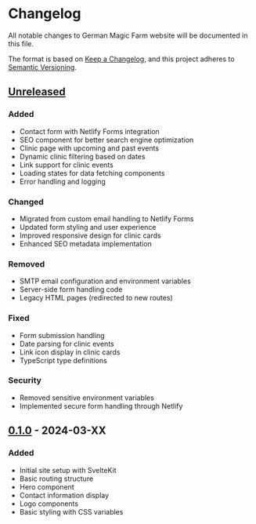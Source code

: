 # Changelog

All notable changes to German Magic Farm website will be documented in this file.

The format is based on [Keep a Changelog](https://keepachangelog.com/en/1.0.0/),
and this project adheres to [Semantic Versioning](https://semver.org/spec/v2.0.0.html).

## [Unreleased]

### Added
- Contact form with Netlify Forms integration
- SEO component for better search engine optimization
- Clinic page with upcoming and past events
- Dynamic clinic filtering based on dates
- Link support for clinic events
- Loading states for data fetching components
- Error handling and logging

### Changed
- Migrated from custom email handling to Netlify Forms
- Updated form styling and user experience
- Improved responsive design for clinic cards
- Enhanced SEO metadata implementation

### Removed
- SMTP email configuration and environment variables
- Server-side form handling code
- Legacy HTML pages (redirected to new routes)

### Fixed
- Form submission handling
- Date parsing for clinic events
- Link icon display in clinic cards
- TypeScript type definitions

### Security
- Removed sensitive environment variables
- Implemented secure form handling through Netlify

## [0.1.0] - 2024-03-XX

### Added
- Initial site setup with SvelteKit
- Basic routing structure
- Hero component
- Contact information display
- Logo components
- Basic styling with CSS variables

[Unreleased]: https://github.com/username/german-magic-farm/compare/v0.1.0...HEAD
[0.1.0]: https://github.com/username/german-magic-farm/releases/tag/v0.1.0 